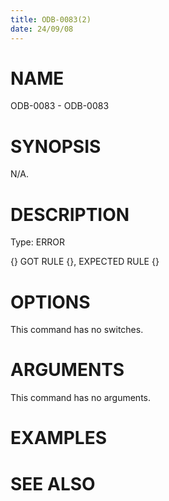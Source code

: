 ```yaml
---
title: ODB-0083(2)
date: 24/09/08
---
```


# NAME

ODB-0083 - ODB-0083

# SYNOPSIS

N/A.

# DESCRIPTION

Type: ERROR

{} GOT RULE {}, EXPECTED RULE {}

# OPTIONS

This command has no switches.

# ARGUMENTS

This command has no arguments.

# EXAMPLES

# SEE ALSO
